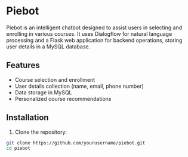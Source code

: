 # Piebot

Piebot is an intelligent chatbot designed to assist users in selecting and enrolling in various courses. It uses Dialogflow for natural language processing and a Flask web application for backend operations, storing user details in a MySQL database.

## Features

- Course selection and enrollment
- User details collection (name, email, phone number)
- Data storage in MySQL
- Personalized course recommendations

## Installation

1. Clone the repository:

```bash
git clone https://github.com/yourusername/piebot.git
cd piebot
